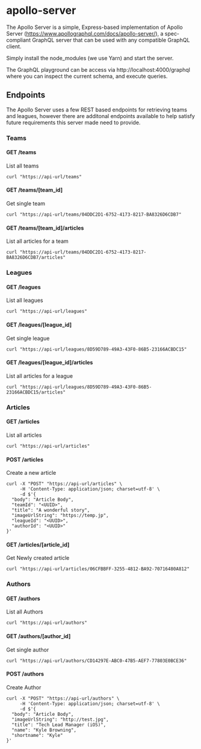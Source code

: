 # apollo-server

The Apollo Server is a simple, Express-based implementation of Apollo Server (https://www.apollographql.com/docs/apollo-server/), a spec-compliant GraphQL server that can be used with any compatible GraphQL client.

Simply install the node_modules (we use Yarn) and start the server.

The GraphQL playground can be access via http://localhost:4000/graphql where you can inspect the current schema, and execute queries.

## Endpoints

The Apollo Server uses a few REST based endpoints for retrieving teams and leagues, however there are additonal endpoints available to help satisfy future requirements this server made need to provide.

### Teams

#### GET /teams

List all teams

```
curl "https://api-url/teams"
```

#### GET /teams/[team_id]

Get single team

```
curl "https://api-url/teams/04DDC2D1-6752-4173-8217-BA8326D6CDB7"
```

#### GET /teams/[team_id]/articles

List all articles for a team

```
curl "https://api-url/teams/04DDC2D1-6752-4173-8217-BA8326D6CDB7/articles"
```

### Leagues

#### GET /leagues

List all leagues

```
curl "https://api-url/leagues"
```

#### GET /leagues/[league_id]

Get single league

```
curl "https://api-url/leagues/8D59D789-49A3-43F0-86B5-23166ACBDC15"
```

#### GET /leagues/[league_id]/articles

List all articles for a league

```
curl "https://api-url/leagues/8D59D789-49A3-43F0-86B5-23166ACBDC15/articles"
```

### Articles

#### GET /articles

List all articles

```
curl "https://api-url/articles"
```

#### POST /articles

Create a new article

```
curl -X "POST" "https://api-url/articles" \
     -H 'Content-Type: application/json; charset=utf-8' \
     -d $'{
  "body": "Article Body",
  "teamId": "<UUID>",
  "title": "A wonderful story",
  "imageUrlString": "https://temp.jp",
  "leagueId": "<UUID>",
  "authorId": "<UUID>"
}'
```

#### GET /articles/[article_id]

Get Newly created article

```
curl "https://api-url/articles/06CFBBFF-3255-4812-BA92-70716480A812"
```

### Authors

#### GET /authors

List all Authors

```
curl "https://api-url/authors"
```

#### GET /authors/[author_id]

Get single author

```
curl "https://api-url/authors/CD14297E-ABC0-47B5-AEF7-77803E0BCE36"
```

#### POST /authors

Create Author

```
curl -X "POST" "https://api-url/authors" \
     -H 'Content-Type: application/json; charset=utf-8' \
     -d $'{
  "body": "Article Body",
  "imageUrlString": "http://test.jpg",
  "title": "Tech Lead Manager (iOS)",
  "name": "Kyle Browning",
  "shortname": "Kyle"
}'
```

